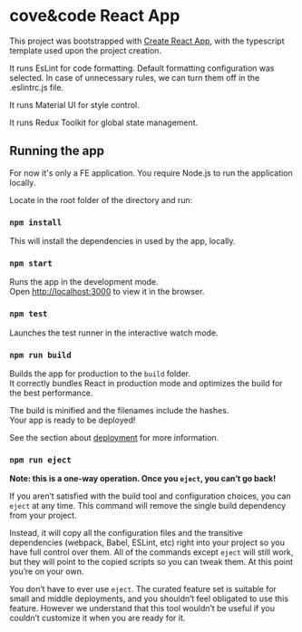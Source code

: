 # cove&code React App

This project was bootstrapped with [Create React App](https://github.com/facebook/create-react-app), with the typescript template used upon the project creation.

It runs EsLint for code formatting. Default formatting configuration was selected. In case of unnecessary rules, we can turn them off in the .eslintrc.js file.

It runs Material UI for style control.

It runs Redux Toolkit for global state management.

## Running the app

For now it's only a FE application. You require Node.js to run the application locally.

Locate in the root folder of the directory and run:

### `npm install`

This will install the dependencies in used by the app, locally.

### `npm start`

Runs the app in the development mode.\
Open [http://localhost:3000](http://localhost:3000) to view it in the browser.

### `npm test`

Launches the test runner in the interactive watch mode.

### `npm run build`

Builds the app for production to the `build` folder.\
It correctly bundles React in production mode and optimizes the build for the best performance.

The build is minified and the filenames include the hashes.\
Your app is ready to be deployed!

See the section about [deployment](https://facebook.github.io/create-react-app/docs/deployment) for more information.

### `npm run eject`

**Note: this is a one-way operation. Once you `eject`, you can’t go back!**

If you aren’t satisfied with the build tool and configuration choices, you can `eject` at any time. This command will remove the single build dependency from your project.

Instead, it will copy all the configuration files and the transitive dependencies (webpack, Babel, ESLint, etc) right into your project so you have full control over them. All of the commands except `eject` will still work, but they will point to the copied scripts so you can tweak them. At this point you’re on your own.

You don’t have to ever use `eject`. The curated feature set is suitable for small and middle deployments, and you shouldn’t feel obligated to use this feature. However we understand that this tool wouldn’t be useful if you couldn’t customize it when you are ready for it.
